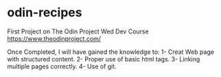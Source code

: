 # odin-recipes
First Project on The Odin Project Wed Dev Course https://www.theodinproject.com/

Once Completed, I will have gained the knowledge to:
1- Creat Web page with structured content.
2- Proper use of basic html tags.
3- Linking multiple pages correctly.
4- Use of git.

